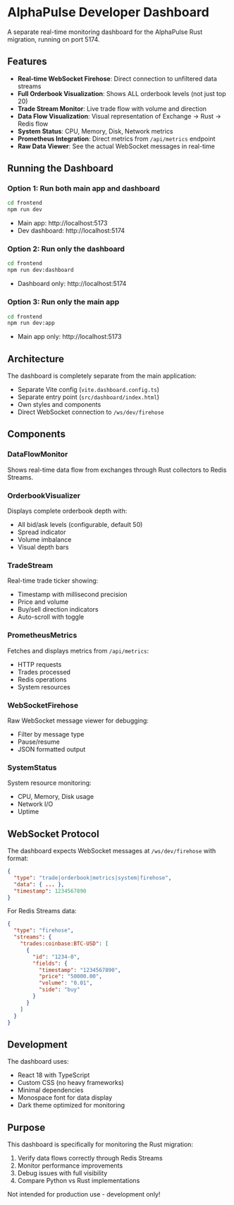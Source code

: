 # AlphaPulse Developer Dashboard

A separate real-time monitoring dashboard for the AlphaPulse Rust migration, running on port 5174.

## Features

- **Real-time WebSocket Firehose**: Direct connection to unfiltered data streams
- **Full Orderbook Visualization**: Shows ALL orderbook levels (not just top 20)
- **Trade Stream Monitor**: Live trade flow with volume and direction
- **Data Flow Visualization**: Visual representation of Exchange → Rust → Redis flow
- **System Status**: CPU, Memory, Disk, Network metrics
- **Prometheus Integration**: Direct metrics from `/api/metrics` endpoint
- **Raw Data Viewer**: See the actual WebSocket messages in real-time

## Running the Dashboard

### Option 1: Run both main app and dashboard
```bash
cd frontend
npm run dev
```
- Main app: http://localhost:5173
- Dev dashboard: http://localhost:5174

### Option 2: Run only the dashboard
```bash
cd frontend
npm run dev:dashboard
```
- Dashboard only: http://localhost:5174

### Option 3: Run only the main app
```bash
cd frontend
npm run dev:app
```
- Main app only: http://localhost:5173

## Architecture

The dashboard is completely separate from the main application:
- Separate Vite config (`vite.dashboard.config.ts`)
- Separate entry point (`src/dashboard/index.html`)
- Own styles and components
- Direct WebSocket connection to `/ws/dev/firehose`

## Components

### DataFlowMonitor
Shows real-time data flow from exchanges through Rust collectors to Redis Streams.

### OrderbookVisualizer
Displays complete orderbook depth with:
- All bid/ask levels (configurable, default 50)
- Spread indicator
- Volume imbalance
- Visual depth bars

### TradeStream
Real-time trade ticker showing:
- Timestamp with millisecond precision
- Price and volume
- Buy/sell direction indicators
- Auto-scroll with toggle

### PrometheusMetrics
Fetches and displays metrics from `/api/metrics`:
- HTTP requests
- Trades processed
- Redis operations
- System resources

### WebSocketFirehose
Raw WebSocket message viewer for debugging:
- Filter by message type
- Pause/resume
- JSON formatted output

### SystemStatus
System resource monitoring:
- CPU, Memory, Disk usage
- Network I/O
- Uptime

## WebSocket Protocol

The dashboard expects WebSocket messages at `/ws/dev/firehose` with format:

```json
{
  "type": "trade|orderbook|metrics|system|firehose",
  "data": { ... },
  "timestamp": 1234567890
}
```

For Redis Streams data:
```json
{
  "type": "firehose",
  "streams": {
    "trades:coinbase:BTC-USD": [
      {
        "id": "1234-0",
        "fields": {
          "timestamp": "1234567890",
          "price": "50000.00",
          "volume": "0.01",
          "side": "buy"
        }
      }
    ]
  }
}
```

## Development

The dashboard uses:
- React 18 with TypeScript
- Custom CSS (no heavy frameworks)
- Minimal dependencies
- Monospace font for data display
- Dark theme optimized for monitoring

## Purpose

This dashboard is specifically for monitoring the Rust migration:
1. Verify data flows correctly through Redis Streams
2. Monitor performance improvements
3. Debug issues with full visibility
4. Compare Python vs Rust implementations

Not intended for production use - development only!
